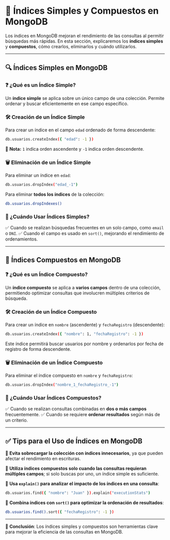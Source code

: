 # 📌 Índices Simples y Compuestos en MongoDB

Los índices en MongoDB mejoran el rendimiento de las consultas al permitir búsquedas más rápidas. En esta sección, explicaremos los **índices simples** y **compuestos**, cómo crearlos, eliminarlos y cuándo utilizarlos.

---

## 🔍 Índices Simples en MongoDB

### ❓ ¿Qué es un Índice Simple?
Un **índice simple** se aplica sobre un único campo de una colección. Permite ordenar y buscar eficientemente en ese campo específico.

### 🛠️ Creación de un Índice Simple
Para crear un índice en el campo `edad` ordenado de forma descendente:
```bash
db.usuarios.createIndex({ "edad": -1 })
```
📌 **Nota:** `1` indica orden ascendente y `-1` indica orden descendente.

### 🗑️ Eliminación de un Índice Simple
Para eliminar un índice en `edad`:
```bash
db.usuarios.dropIndex("edad_-1")
```
Para eliminar **todos los índices** de la colección:
```bash
db.usuarios.dropIndexes()
```

### 🎯 ¿Cuándo Usar Índices Simples?
✅ Cuando se realizan búsquedas frecuentes en un solo campo, como `email` o `DNI`.
✅ Cuando el campo es usado en `sort()`, mejorando el rendimiento de ordenamientos.

---

## 🔗 Índices Compuestos en MongoDB

### ❓ ¿Qué es un Índice Compuesto?
Un **índice compuesto** se aplica a **varios campos** dentro de una colección, permitiendo optimizar consultas que involucren múltiples criterios de búsqueda.

### 🛠️ Creación de un Índice Compuesto
Para crear un índice en `nombre` (ascendente) y `fechaRegistro` (descendente):
```bash
db.usuarios.createIndex({ "nombre": 1, "fechaRegistro": -1 })
```
Este índice permitirá buscar usuarios por nombre y ordenarlos por fecha de registro de forma descendente.

### 🗑️ Eliminación de un Índice Compuesto
Para eliminar el índice compuesto en `nombre` y `fechaRegistro`:
```bash
db.usuarios.dropIndex("nombre_1_fechaRegistro_-1")
```

### 🎯 ¿Cuándo Usar Índices Compuestos?
✅ Cuando se realizan consultas combinadas en **dos o más campos** frecuentemente.
✅ Cuando se requiere **ordenar resultados** según más de un criterio.

---

## ✅ Tips para el Uso de Índices en MongoDB

🔹 **Evita sobrecargar la colección con índices innecesarios**, ya que pueden afectar el rendimiento en escrituras.

🔹 **Utiliza índices compuestos solo cuando las consultas requieran múltiples campos**; si solo buscas por uno, un índice simple es suficiente.

🔹 **Usa `explain()` para analizar el impacto de los índices en una consulta**:
```bash
db.usuarios.find({ "nombre": "Juan" }).explain("executionStats")
```

🔹 **Combina índices con `sort()` para optimizar la ordenación de resultados**:
```bash
db.usuarios.find().sort({ "fechaRegistro": -1 })
```

---
🚀 **Conclusión**: Los índices simples y compuestos son herramientas clave para mejorar la eficiencia de las consultas en MongoDB.


